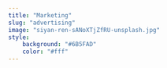 ```yaml
---
title: "Marketing"
slug: "advertising"
image: "siyan-ren-sANoXTjZfRU-unsplash.jpg"
style:
    background: "#6B5FAD"
    color: "#fff"
---
```

